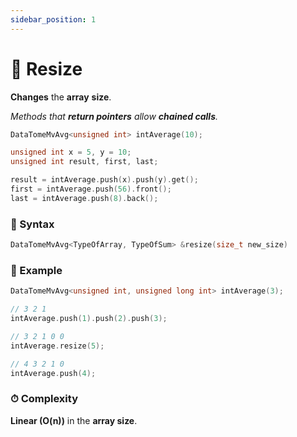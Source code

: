 ```yaml
---
sidebar_position: 1
---
```


# 📐 Resize

**Changes** the **array** **size**.

_Methods that **return pointers** allow **chained calls**._

```cpp
DataTomeMvAvg<unsigned int> intAverage(10);

unsigned int x = 5, y = 10;
unsigned int result, first, last;

result = intAverage.push(x).push(y).get();
first = intAverage.push(56).front();
last = intAverage.push(8).back();
```

### 📝 Syntax

```cpp
DataTomeMvAvg<TypeOfArray, TypeOfSum> &resize(size_t new_size)
```

### 🔮 Example

```cpp
DataTomeMvAvg<unsigned int, unsigned long int> intAverage(3);

// 3 2 1
intAverage.push(1).push(2).push(3);

// 3 2 1 0 0
intAverage.resize(5);

// 4 3 2 1 0
intAverage.push(4);
```

### ⏱ Complexity

**Linear (O(n))** in the **array size**.
